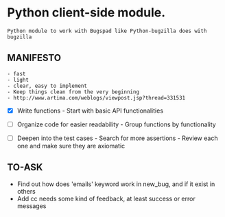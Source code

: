 Python client-side module.
==========================

    Python module to work with Bugspad like Python-bugzilla does with bugzilla


MANIFESTO
---------

    - fast
    - light
    - clear, easy to implement
    - Keep things clean from the very beginning
    - http://www.artima.com/weblogs/viewpost.jsp?thread=331531


- [x] Write functions
        - Start with basic API functionalities

- [ ] Organize code for easier readability
        - Group functions by functionality

- [ ] Deepen into the test cases
        - Search for more assertions
        - Review each one and make sure they are axiomatic


TO-ASK
------

- Find out how does 'emails' keyword work in new_bug, and if it exist in others
- Add cc needs some kind of feedback, at least success or error messages
